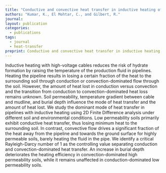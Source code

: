 ```yaml
---
title: "Conductive and convective heat transfer in inductive heating of subsea buried pipelines"
authors: "Kumar, K., El Mohtar, C., and Gilbert, R."
journal: 
layout: publication
categories: 
  - publications
tags:
  - journal
  - heat-transfer
preprint: Conductive and convective heat transfer in inductive heating of subsea buried pipelines
---
```


Inductive heating with high-voltage cables reduces the risk of hydrate formation by raising the temperature of the production fluid in pipelines. Heating the pipeline results in losing a certain fraction of the heat to the surrounding soil through conduction or convection-dominated flow through the soil. However, the amount of heat lost in conduction versus convection and the transition from conduction to convection-dominated heat loss remains unknown. Soil permeability, temperature gradient between cable and mudline, and burial depth influence the mode of heat transfer and the amount of heat lost. We study the dominant mode of heat transfer in pipelines with inductive heating using 2D Finite Difference analysis under different soil and environmental conditions. Low permeability soils primarily exhibit conductive heat transfer, thus losing minimum heat to the surrounding soil. In contrast, convective flow drives a significant fraction of the heat away from the pipeline and towards the ground surface for highly permeable soils, barely heating the fluid in the pipe. We identify a critical Rayleigh-Darcy number of 1 as the controlling value separating conduction and convection-dominated heat transfer. An increase in burial depth deteriorates the heating efficiency in convection-dominated high permeability soils, while it remains unaffected in conduction-dominated low permeability soils. 

